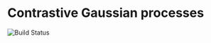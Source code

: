 # Contrastive Gaussian processes
![Build Status](https://github.com/andrewcharlesjones/contrastive-gps/workflows/python-app.yml/badge.svg)
